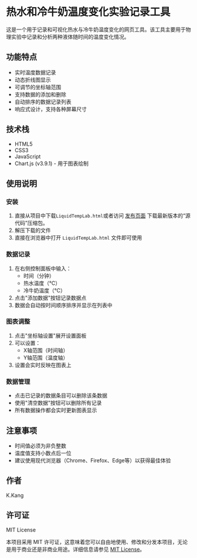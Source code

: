 # 热水和冷牛奶温度变化实验记录工具

这是一个用于记录和可视化热水与冷牛奶温度变化的网页工具。该工具主要用于物理实验中记录和分析两种液体随时间的温度变化情况。

## 功能特点

- 实时温度数据记录
- 动态折线图显示
- 可调节的坐标轴范围
- 支持数据的添加和删除
- 自动排序的数据记录列表
- 响应式设计，支持各种屏幕尺寸

## 技术栈

- HTML5
- CSS3
- JavaScript
- Chart.js (v3.9.1) - 用于图表绘制

## 使用说明

### 安装

1. 直接从项目中下载`LiquidTempLab.html`或者访问 [发布页面](/releases) 下载最新版本的“源代码”压缩包。
2. 解压下载的文件
3. 直接在浏览器中打开 `LiquidTempLab.html` 文件即可使用

### 数据记录

1. 在右侧控制面板中输入：
   - 时间（分钟）
   - 热水温度（℃）
   - 冷牛奶温度（℃）
2. 点击"添加数据"按钮记录数据点
3. 数据会自动按时间顺序排序并显示在列表中

### 图表调整

1. 点击"坐标轴设置"展开设置面板
2. 可以设置：
   - X轴范围（时间轴）
   - Y轴范围（温度轴）
3. 设置会实时反映在图表上

### 数据管理

- 点击已记录的数据条目可以删除该条数据
- 使用"清空数据"按钮可以删除所有记录
- 所有数据操作都会实时更新图表显示

## 注意事项

- 时间值必须为非负整数
- 温度值支持小数点后一位
- 建议使用现代浏览器（Chrome、Firefox、Edge等）以获得最佳体验

## 作者

K.Kang

## 许可证

MIT License

本项目采用 MIT 许可证，这意味着您可以自由地使用、修改和分发本项目，无论是用于商业还是非商业用途。详细信息请参见 [MIT License](https://opensource.org/licenses/MIT)。 
